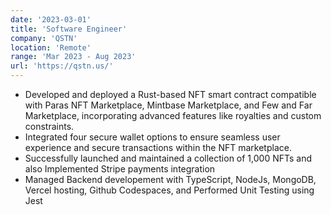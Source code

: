 ```yaml
---
date: '2023-03-01'
title: 'Software Engineer'
company: 'QSTN'
location: 'Remote'
range: 'Mar 2023 - Aug 2023'
url: 'https://qstn.us/'
---
```


- Developed and deployed a Rust-based NFT smart contract compatible with Paras NFT Marketplace, Mintbase Marketplace, and Few and Far Marketplace, incorporating advanced features like royalties and custom constraints.
- Integrated four secure wallet options to ensure seamless user experience and secure transactions within the NFT marketplace.
- Successfully launched and maintained a collection of 1,000 NFTs and also Implemented Stripe payments integration
- Managed Backend developement with TypeScript, NodeJs, MongoDB, Vercel hosting, Github Codespaces, and Performed Unit Testing using Jest
